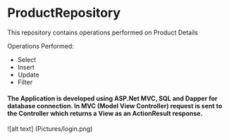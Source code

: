 # **ProductRepository** #
 
This repository contains operations performed on Product Details

Operations Performed:
* Select
* Insert
* Update
* Filter

#### The Application is developed using ASP.Net MVC, SQL and Dapper for database connection. In MVC (Model View Controller) request is sent to the Controller which returns a View as an ActionResult response. ####

![alt text] (Pictures/login.png)
